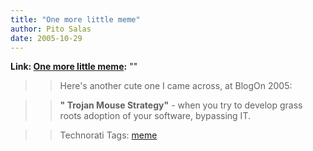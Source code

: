 ```yaml
---
title: "One more little meme"
author: Pito Salas
date: 2005-10-29
---
```


**Link: [One more little meme](None):** ""


>>

>> Here's another cute one I came across, at BlogOn 2005:

>>

>> **" Trojan Mouse Strategy"** - when you try to develop grass roots adoption
of your software, bypassing IT.

>>

>> Technorati Tags: [meme](<http://www.technorati.com/tag/meme>)



